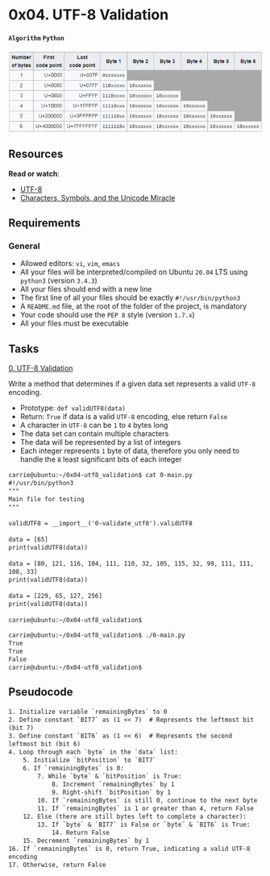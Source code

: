 # 0x04. UTF-8 Validation
#### `Algorithm` `Python`
![Alt text](image.png)

## Resources
**Read or watch**:

* [UTF-8](https://en.wikipedia.org/wiki/UTF-8)
* [Characters, Symbols, and the Unicode Miracle](https://www.youtube.com/watch?v=MijmeoH9LT4)

## Requirements
### General
* Allowed editors: `vi`, `vim`, `emacs`
* All your files will be interpreted/compiled on Ubuntu `20.04` LTS using `python3` (version `3.4.3`)
* All your files should end with a new line
* The first line of all your files should be exactly `#!/usr/bin/python3`
* A `README.md` file, at the root of the folder of the project, is mandatory
* Your code should use the `PEP 8` style (version `1.7.x`)
* All your files must be executable

## Tasks

[0. UTF-8 Validation](./0-validate_utf8.py)

Write a method that determines if a given data set represents a valid `UTF-8` encoding.

* Prototype: `def validUTF8(data)`
* Return: `True` if data is a valid `UTF-8` encoding, else return `False`
* A character in `UTF-8` can be `1` to `4` bytes long
* The data set can contain multiple characters
* The data will be represented by a list of integers
* Each integer represents `1` byte of data, therefore you only need to handle the `8` least significant bits of each integer

```
carrie@ubuntu:~/0x04-utf8_validation$ cat 0-main.py
#!/usr/bin/python3
"""
Main file for testing
"""

validUTF8 = __import__('0-validate_utf8').validUTF8

data = [65]
print(validUTF8(data))

data = [80, 121, 116, 104, 111, 110, 32, 105, 115, 32, 99, 111, 111, 108, 33]
print(validUTF8(data))

data = [229, 65, 127, 256]
print(validUTF8(data))

carrie@ubuntu:~/0x04-utf8_validation$
```
```
carrie@ubuntu:~/0x04-utf8_validation$ ./0-main.py
True
True
False
carrie@ubuntu:~/0x04-utf8_validation$
```

## Pseudocode
```
1. Initialize variable `remainingBytes` to 0
2. Define constant `BIT7` as (1 << 7)  # Represents the leftmost bit (bit 7)
3. Define constant `BIT6` as (1 << 6)  # Represents the second leftmost bit (bit 6)
4. Loop through each `byte` in the `data` list:
    5. Initialize `bitPosition` to `BIT7`
    6. If `remainingBytes` is 0:
        7. While `byte` & `bitPosition` is True:
            8. Increment `remainingBytes` by 1
            9. Right-shift `bitPosition` by 1
        10. If `remainingBytes` is still 0, continue to the next byte
        11. If `remainingBytes` is 1 or greater than 4, return False
    12. Else (there are still bytes left to complete a character):
        13. If `byte` & `BIT7` is False or `byte` & `BIT6` is True:
            14. Return False
    15. Decrement `remainingBytes` by 1
16. If `remainingBytes` is 0, return True, indicating a valid UTF-8 encoding
17. Otherwise, return False
```